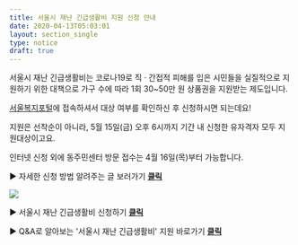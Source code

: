 ```yaml
---
title: 서울시 재난 긴급생활비 지원 신청 안내
date: 2020-04-13T05:03:01
layout: section_single
type: notice
draft: true
---
```

서울시 재난 긴급생활비는 코로나19로 직 · 간접적 피해를 입은 시민들을 실질적으로 지원하기 위한 대책으로 가구 수에 따라 1회 30~50만 원 상품권을 지원받는 제도입니다.

[서울복지포털](https://wis.seoul.go.kr/)에 접속하셔서 대상 여부를 확인하신 후 신청하시면 되는데요!

지원은 선착순이 아니라, 5월 15일(금) 오후 6시까지 기간 내 신청한 유자격자 모두 지원대상이고요.

인터넷 신청 외에 동주민센터 방문 접수는 4월 16일(목)부터 가능합니다.

▶ 자세한 신청 방법 알려주는 글 보러가기 **[클릭](http://mediahub.seoul.go.kr/archives/1276255)**

![](/uploads/corona.png)

▶ 서울시 재난 긴급생활비 신청하기 **[클릭](https://univ.jinhakapply.com/Univ924401.aspx)**

▶ Q&A로 알아보는 '서울시 재난 긴급생활비' 지원 바로가기  **[클릭](http://mediahub.seoul.go.kr/archives/1274958)**